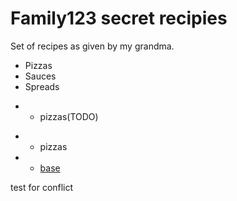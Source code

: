 # Family123 secret recipies

Set of recipes as given by my grandma. 

* Pizzas
* Sauces
* Spreads


- * pizzas(TODO)
+ * pizzas
+   - [base](./pizzas/base.md)


test for conflict
